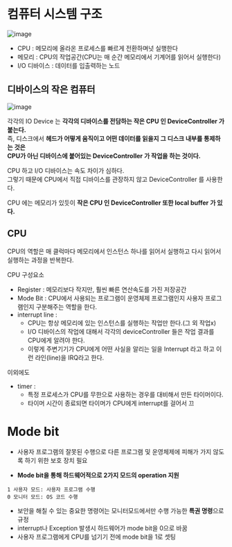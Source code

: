 # 컴퓨터 시스템 구조 
   
![image](https://user-images.githubusercontent.com/50267433/140633999-30bc7b6b-a10e-4686-9276-8d79859d56c0.png)   
             
* CPU : 메모리에 올라온 프로세스를 빠르게 전환하며넛 실행한다         
* 메모리 : CPU의 작업공간(CPU는 매 순간 메모리에서 기계어를 읽어서 실행한다)        
* I/O 디바이스 : 데이터를 입출력하는 노드     
    
## 디바이스의 작은 컴퓨터 

![image](https://user-images.githubusercontent.com/50267433/140633722-6d523ea6-d4a8-4c04-98d1-276394b1d0d2.png)
  
각각의 IO Device 는 **각각의 디바이스를 전담하는 작은 CPU 인 DeviceController 가 붙는다.**      
즉, 디스크에서 **헤드가 어떻게 움직이고 어떤 데이터를 읽을지 그 디스크 내부를 통제하는 것은      
CPU가 아닌 디바이스에 붙어있는 DeviceController 가 작업을 하는 것이다.**   

CPU 하고 I/O 디바이스는 속도 차이가 심하다.   
그렇기 때문에 CPU에서 직접 디바이스를 관장하지 않고 DeviceController 를 사용한다.    

CPU 에는 메모리가 있듯이 **작은 CPU 인 DeviceController 또한 local buffer 가 있다.**     

## CPU  
        
CPU의 역할은 매 클럭마다 메모리에서 인스턴스 하나를 읽어서 실행하고 다시 읽어서 실행하는 과정을 반복한다.      

CPU 구성요소 
* Register : 메모리보다 작지만, 훨씬 빠른 연산속도를 가진 저장공간
* Mode Bit : CPU에서 사용되는 프로그램이 운영체제 프로그램인지 사용자 프로그램인지 구분해주는 역할을 한다.     
* interrupt line : 
    * CPU는 항상 메모리에 있는 인스턴스를 실행하는 작업만 한다.(그 외 작업x)    
    * I/O 디바이스의 작업에 대해서 각각의 deviceController 들은 작업 결과를 CPU에게 알려야 한다.  
    * 이렇게 주변기기가 CPU에게 어떤 사실을 알리는 일을 Interrupt 라고 하고 이런 라인(line)을 IRQ라고 한다.   
      
이외에도     
* timer :    
    * 특정 프로세스가 CPU를 무한으로 사용하는 경우를 대비해서 만든 타이머이다.  
    * 타이머 시간이 종료되면 타이머가 CPU에게 interrupt를 걸어서 끄



 


# Mode bit 
* 사용자 프로그램의 잘못된 수행으로 다른 프로그램 및 운영체제에 피해가 가지 않도록 하기 위한 보호 장치 필요    
     
* **Mode bit을 통해 하드웨어적으로 2가지 모드의 operation 지원**         
```   
1 사용자 모드: 사용자 프로그램 수행
0 모니터 모드: OS 코드 수행  
```      
   
* 보안을 해칠 수 있는 중요한 명령어는 모니터모드에서만 수행 가능한 **특권 명령**으로 규정        
* interrupt나 Exception 발생시 하드웨어가 mode bit을 0으로 바꿈        
* 사용자 프로그램에게 CPU를 넘기기 전에 mode bit을 1로 셋팅    
